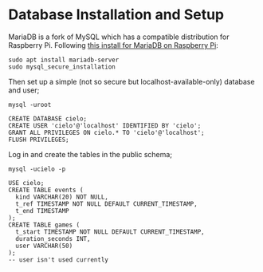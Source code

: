 # Database Installation and Setup

MariaDB is a fork of MySQL which has a compatible distribution for Raspberry Pi. Following [this install for MariaDB on Raspberry Pi](https://raspberrytips.com/install-mariadb-raspberry-pi/):

    sudo apt install mariadb-server
    sudo mysql_secure_installation

Then set up a simple (not so secure but localhost-available-only) database and user;

    mysql -uroot

    CREATE DATABASE cielo;
    CREATE USER 'cielo'@'localhost' IDENTIFIED BY 'cielo';
    GRANT ALL PRIVILEGES ON cielo.* TO 'cielo'@'localhost';
    FLUSH PRIVILEGES;

Log in and create the tables in the public schema;

    mysql -ucielo -p

    USE cielo;
    CREATE TABLE events (
      kind VARCHAR(20) NOT NULL,
      t_ref TIMESTAMP NOT NULL DEFAULT CURRENT_TIMESTAMP,
      t_end TIMESTAMP
    );
    CREATE TABLE games (
      t_start TIMESTAMP NOT NULL DEFAULT CURRENT_TIMESTAMP,
      duration_seconds INT,
      user VARCHAR(50)
    );
    -- user isn't used currently
